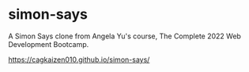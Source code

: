 # simon-says
A Simon Says clone from Angela Yu's course, The Complete 2022 Web Development Bootcamp.

https://cagkaizen010.github.io/simon-says/
